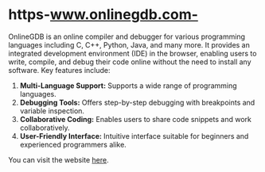 # https-www.onlinegdb.com-
OnlineGDB is an online compiler and debugger for various programming languages including C, C++, Python, Java, and many more. It provides an integrated development environment (IDE) in the browser, enabling users to write, compile, and debug their code online without the need to install any software. Key features include:

1. **Multi-Language Support:** Supports a wide range of programming languages.
2. **Debugging Tools:** Offers step-by-step debugging with breakpoints and variable inspection.
3. **Collaborative Coding:** Enables users to share code snippets and work collaboratively.
4. **User-Friendly Interface:** Intuitive interface suitable for beginners and experienced programmers alike.

You can visit the website [here](https://www.onlinegdb.com/).
